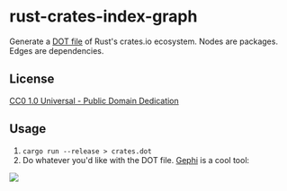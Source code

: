 # rust-crates-index-graph

Generate a [DOT file](https://en.wikipedia.org/wiki/DOT_(graph_description_language)) of Rust's crates.io ecosystem. Nodes are packages. Edges are dependencies.

## License

[CC0 1.0 Universal - Public Domain Dedication](https://creativecommons.org/publicdomain/zero/1.0/)

## Usage

1. `cargo run --release > crates.dot`
2. Do whatever you'd like with the DOT file. [Gephi](https://gephi.org) is a cool tool:

![](./rendered.png)
